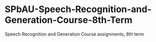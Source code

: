 # SPbAU-Speech-Recognition-and-Generation-Course-8th-Term
Speech Recognition and Generation Course assignments, 8th term
